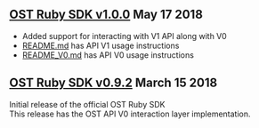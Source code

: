 [OST Ruby SDK v1.0.0](https://github.com/OpenSTFoundation/ost-sdk-ruby/tree/v1.0.0) May 17 2018
---

* Added support for interacting with V1 API along with V0 
* [README.md](README.md) has API V1 usage instructions
* [README_V0.md](README.md) has API V0 usage instructions  

[OST Ruby SDK v0.9.2](https://github.com/OpenSTFoundation/ost-sdk-ruby/tree/v0.9.2) March 15 2018
---
Initial release of the official OST Ruby SDK<br />
This release has the OST API V0 interaction layer implementation.